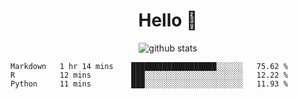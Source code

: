 <h1 align="center">Hello 👋 </h3>

<p align="center">
  <img src="https://github-readme-stats.vercel.app/api?username=syeehyn&hide=stars,prs,issues,contribs&count_private=true&hide_title=true" alt="github stats" />
</p>

<!--START_SECTION:waka-->
```text
Markdown   1 hr 14 mins    ███████████████████░░░░░░   75.62 % 
R          12 mins         ███░░░░░░░░░░░░░░░░░░░░░░   12.22 % 
Python     11 mins         ███░░░░░░░░░░░░░░░░░░░░░░   11.93 % 
```
<!--END_SECTION:waka-->
